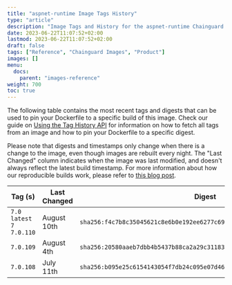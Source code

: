 ```yaml
---
title: "aspnet-runtime Image Tags History"
type: "article"
description: "Image Tags and History for the aspnet-runtime Chainguard Image"
date: 2023-06-22T11:07:52+02:00
lastmod: 2023-06-22T11:07:52+02:00
draft: false
tags: ["Reference", "Chainguard Images", "Product"]
images: []
menu:
  docs:
    parent: "images-reference"
weight: 700
toc: true
---
```


The following table contains the most recent tags and digests that can be used to pin your Dockerfile to a specific build of this image. Check our guide on [Using the Tag History API](/chainguard/chainguard-images/using-the-tag-history-api/) for information on how to fetch all tags from an image and how to pin your Dockerfile to a specific digest.

Please note that digests and timestamps only change when there is a change to the image, even though images are rebuilt every night. The "Last Changed" column indicates when the image was last modified, and doesn't always reflect the latest build timestamp. For more information about how our reproducible builds work, please refer to [this blog post](https://www.chainguard.dev/unchained/reproducing-chainguards-reproducible-image-builds).

| Tag (s)                       | Last Changed | Digest                                                                    |
|-------------------------------|--------------|---------------------------------------------------------------------------|
|  `7.0` `latest` `7` `7.0.110` | August 10th  | `sha256:f4c7b8c35045621c8e6b0e192ee6277c69422fb6ca03fbab0917e64e790392ac` |
|  `7.0.109`                    | August 4th   | `sha256:20580aaeb7dbb4b5437b88ca2a29c31183655bf5417638190ca1b3dbf90bb728` |
|  `7.0.108`                    | July 11th    | `sha256:b095e25c6154143054f7db24c095e07d46df5eee565253d3166d31551376a470` |
